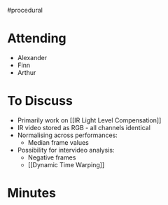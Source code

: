 #procedural 

# Attending

- Alexander
- Finn
- Arthur

# To Discuss

- Primarily work on [[IR Light Level Compensation]]
- IR video stored as RGB - all channels identical
- Normalising across performances:
	- Median frame values
- Possibility for intervideo analysis:
	- Negative frames
	- [[Dynamic Time Warping]]

# Minutes
